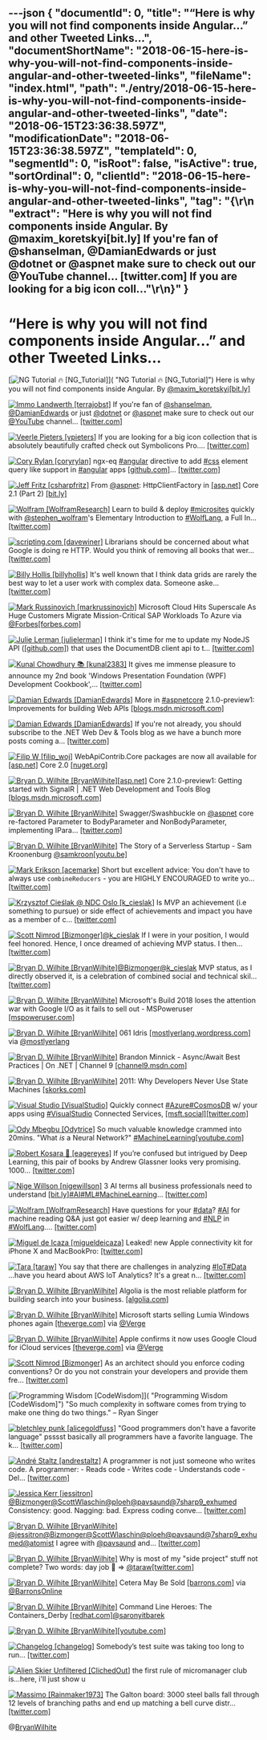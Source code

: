 ---json
{
  "documentId": 0,
  "title": "“Here is why you will not find components inside Angular…” and other Tweeted Links…",
  "documentShortName": "2018-06-15-here-is-why-you-will-not-find-components-inside-angular-and-other-tweeted-links",
  "fileName": "index.html",
  "path": "./entry/2018-06-15-here-is-why-you-will-not-find-components-inside-angular-and-other-tweeted-links",
  "date": "2018-06-15T23:36:38.597Z",
  "modificationDate": "2018-06-15T23:36:38.597Z",
  "templateId": 0,
  "segmentId": 0,
  "isRoot": false,
  "isActive": true,
  "sortOrdinal": 0,
  "clientId": "2018-06-15-here-is-why-you-will-not-find-components-inside-angular-and-other-tweeted-links",
  "tag": "{\r\n  \"extract\": \"Here is why you will not find components inside Angular. By @maxim_koretskyi[bit.ly] If you're fan of @shanselman, @DamianEdwards or just @dotnet or @aspnet make sure to check out our @YouTube channel… [twitter.com] If you are looking for a big icon coll...\"\r\n}"
}
---

# “Here is why you will not find components inside Angular…” and other Tweeted Links…

[<img alt="NG Tutorial 🔥 [NG_Tutorial]" src="https://songhay.blob.core.windows.net/shared-social-twitter/NG_Tutorial.jpg">]( "NG Tutorial 🔥 [NG_Tutorial]") Here is why you will not find components inside Angular. By [@maxim_koretskyi](http://twitter.com/maxim_koretskyi)[[bit.ly]](http://bit.ly/2uUUNNP)

[<img alt="Immo Landwerth [terrajobst]" src="https://songhay.blob.core.windows.net/shared-social-twitter/terrajobst.jpg">](https://t.co/pfw9pKc4sL "Immo Landwerth [terrajobst]") If you're fan of [@shanselman](http://twitter.com/shanselman), [@DamianEdwards](http://twitter.com/DamianEdwards) or just [@dotnet](http://twitter.com/dotnet) or [@aspnet](http://twitter.com/aspnet) make sure to check out our [@YouTube](http://twitter.com/YouTube) channel… [[twitter.com]](https://twitter.com/i/web/status/968893154597388288)

[<img alt="Veerle Pieters [vpieters]" src="https://songhay.blob.core.windows.net/shared-social-twitter/vpieters.png">](http://t.co/A4ZEwCEPEs "Veerle Pieters [vpieters]") If you are looking for a big icon collection that is absolutely beautifully crafted check out Symbolicons Pro.… [[twitter.com]](https://twitter.com/i/web/status/968864504351248384)

[<img alt="Cory Rylan [coryrylan]" src="https://songhay.blob.core.windows.net/shared-social-twitter/coryrylan.jpg">](https://t.co/rkXtQtOG2K "Cory Rylan [coryrylan]") ngx-eq [#angular](http://twitter.com/search?q=%23angular) directive to add [#css](http://twitter.com/search?q=%23css) element query like support in [#angular](http://twitter.com/search?q=%23angular) apps [[github.com]](https://github.com/coryrylan/ngx-eq)… [[twitter.com]](https://twitter.com/i/web/status/968963193996562432)

[<img alt="Jeff Fritz [csharpfritz]" src="https://songhay.blob.core.windows.net/shared-social-twitter/csharpfritz.jpg">](https://t.co/b3mDItgW1b "Jeff Fritz [csharpfritz]") From [@aspnet](http://twitter.com/aspnet): HttpClientFactory in [[asp.net]](http://ASP.NET) Core 2.1 (Part 2) [[bit.ly]](http://bit.ly/2ChPQ9G)

[<img alt="Wolfram [WolframResearch]" src="https://songhay.blob.core.windows.net/shared-social-twitter/WolframResearch.png">](http://t.co/Vsckdj3BIQ "Wolfram [WolframResearch]") Learn to build &amp; deploy [#microsites](http://twitter.com/search?q=%23microsites) quickly with [@stephen_wolfram](http://twitter.com/stephen_wolfram)'s Elementary Introduction to [#WolfLang](http://twitter.com/search?q=%23WolfLang), a Full In… [[twitter.com]](https://twitter.com/i/web/status/968140685072392194)

[<img alt="scripting.com [davewiner]" src="https://songhay.blob.core.windows.net/shared-social-twitter/davewiner.jpg">](https://t.co/ztgzDGiyOj "scripting.com [davewiner]") Librarians should be concerned about what Google is doing re HTTP. Would you think of removing all books that wer… [[twitter.com]](https://twitter.com/i/web/status/968502178246742016)

[<img alt="Billy Hollis [billyhollis]" src="https://songhay.blob.core.windows.net/shared-social-twitter/billyhollis.jpg">](https://t.co/LvJEYRzwk5 "Billy Hollis [billyhollis]") It's well known that I think data grids are rarely the best way to let a user work with complex data. Someone aske… [[twitter.com]](https://twitter.com/i/web/status/968640775604129792)

[<img alt="Mark Russinovich [markrussinovich]" src="https://songhay.blob.core.windows.net/shared-social-twitter/markrussinovich.jpg">](https://t.co/BJ4Ib1CWli "Mark Russinovich [markrussinovich]") Microsoft Cloud Hits Superscale As Huge Customers Migrate Mission-Critical SAP Workloads To Azure via [@Forbes](http://twitter.com/Forbes)[[forbes.com]](https://www.forbes.com/sites/bobevans1/2018/02/28/microsoft-cloud-hits-superscale-as-huge-customers-migrate-mission-critical-sap-workloads-to-azure/#1c80989d5993)

[<img alt="Julie Lerman [julielerman]" src="https://songhay.blob.core.windows.net/shared-social-twitter/julielerman.jpeg">](https://t.co/gBUhMHLXgK "Julie Lerman [julielerman]") I think it's time for me to update my NodeJS API ([[github.com]](https://github.com/julielerman/AureliaDocDB)) that uses the DocumentDB client api to t… [[twitter.com]](https://twitter.com/i/web/status/968660617593794560)

[<img alt="Kunal Chowdhury 📚 [kunal2383]" src="https://songhay.blob.core.windows.net/shared-social-twitter/kunal2383.jpg">](https://t.co/u7EfGBIizl "Kunal Chowdhury 📚 [kunal2383]") It gives me immense pleasure to announce my 2nd book 'Windows Presentation Foundation (WPF) Development Cookbook',… [[twitter.com]](https://twitter.com/i/web/status/968675387415957504)

[<img alt="Damian Edwards [DamianEdwards]" src="https://songhay.blob.core.windows.net/shared-social-twitter/DamianEdwards.jpg">](https://t.co/u0gR39330K "Damian Edwards [DamianEdwards]") More in [#aspnetcore](http://twitter.com/search?q=%23aspnetcore) 2.1.0-preview1: Improvements for building Web APIs [[blogs.msdn.microsoft.com]](https://blogs.msdn.microsoft.com/webdev/2018/02/27/asp-net-core-2-1-web-apis/)

[<img alt="Damian Edwards [DamianEdwards]" src="https://songhay.blob.core.windows.net/shared-social-twitter/DamianEdwards.jpg">](https://t.co/u0gR39330K "Damian Edwards [DamianEdwards]") If you're not already, you should subscribe to the .NET Web Dev &amp; Tools blog as we have a bunch more posts coming a… [[twitter.com]](https://twitter.com/i/web/status/968713318818091010)

[<img alt="Filip W [filip_woj]" src="https://songhay.blob.core.windows.net/shared-social-twitter/filip_woj.jpg">](http://t.co/VCkinoHijZ "Filip W [filip_woj]") WebApiContrib.Core packages are now all available for [[asp.net]](http://ASP.NET) Core 2.0 [[nuget.org]](https://www.nuget.org/packages?q=webapicontrib.core)

[<img alt="Bryan D. Wilhite [BryanWilhite]" src="https://songhay.blob.core.windows.net/shared-social-twitter/BryanWilhite.jpeg">](http://t.co/UNdqV0Z1zz "Bryan D. Wilhite [BryanWilhite]")[[asp.net]](http://ASP.NET) Core 2.1.0-preview1: Getting started with SignalR | .NET Web Development and Tools Blog [[blogs.msdn.microsoft.com]](https://blogs.msdn.microsoft.com/webdev/2018/02/27/asp-net-core-2-1-0-preview1-getting-started-with-signalr/)

[<img alt="Bryan D. Wilhite [BryanWilhite]" src="https://songhay.blob.core.windows.net/shared-social-twitter/BryanWilhite.jpeg">](http://t.co/UNdqV0Z1zz "Bryan D. Wilhite [BryanWilhite]") Swagger/Swashbuckle on [@aspnet](http://twitter.com/aspnet) core re-factored Parameter to BodyParameter and NonBodyParameter, implementing IPara… [[twitter.com]](https://twitter.com/i/web/status/968376742703435776)

[<img alt="Bryan D. Wilhite [BryanWilhite]" src="https://songhay.blob.core.windows.net/shared-social-twitter/BryanWilhite.jpeg">](http://t.co/UNdqV0Z1zz "Bryan D. Wilhite [BryanWilhite]") The Story of a Serverless Startup - Sam Kroonenburg [@samkroon](http://twitter.com/samkroon)[[youtu.be]](https://youtu.be/fjXAee6zsW8)

[<img alt="Mark Erikson [acemarke]" src="https://songhay.blob.core.windows.net/shared-social-twitter/acemarke.jpg">](https://t.co/ZGhMzNeGtN "Mark Erikson [acemarke]") Short but excellent advice: You don't have to always use `combineReducers` - you are HIGHLY ENCOURAGED to write yo… [[twitter.com]](https://twitter.com/i/web/status/968343302738206720)

[<img alt="Krzysztof Cieślak @ NDC Oslo [k_cieslak]" src="https://songhay.blob.core.windows.net/shared-social-twitter/k_cieslak.jpg">](https://t.co/mEbDLSg0m9 "Krzysztof Cieślak @ NDC Oslo [k_cieslak]") Is MVP an achievement (i.e something to pursue) or side effect of achievements and impact you have as a member of c… [[twitter.com]](https://twitter.com/i/web/status/969369882537193472)

[<img alt="Scott Nimrod [Bizmonger]" src="https://songhay.blob.core.windows.net/shared-social-twitter/Bizmonger.jpg">](https://t.co/G8pgR1Zwwz "Scott Nimrod [Bizmonger]")[@k_cieslak](http://twitter.com/k_cieslak) If I were in your position, I would feel honored. Hence, I once dreamed of achieving MVP status. I then… [[twitter.com]](https://twitter.com/i/web/status/969535737564663808)

[<img alt="Bryan D. Wilhite [BryanWilhite]" src="https://songhay.blob.core.windows.net/shared-social-twitter/BryanWilhite.jpeg">](http://t.co/UNdqV0Z1zz "Bryan D. Wilhite [BryanWilhite]")[@Bizmonger](http://twitter.com/Bizmonger)[@k_cieslak](http://twitter.com/k_cieslak) MVP status, as I directly observed it, is a celebration of combined social and technical skil… [[twitter.com]](https://twitter.com/i/web/status/969609524054171649)

[<img alt="Bryan D. Wilhite [BryanWilhite]" src="https://songhay.blob.core.windows.net/shared-social-twitter/BryanWilhite.jpeg">](http://t.co/UNdqV0Z1zz "Bryan D. Wilhite [BryanWilhite]") Microsoft's Build 2018 loses the attention war with Google I/O as it fails to sell out - MSPoweruser [[mspoweruser.com]](https://mspoweruser.com/microsofts-build-2018-loses-attention-war-google-o-fails-sell/)

[<img alt="Bryan D. Wilhite [BryanWilhite]" src="https://songhay.blob.core.windows.net/shared-social-twitter/BryanWilhite.jpeg">](http://t.co/UNdqV0Z1zz "Bryan D. Wilhite [BryanWilhite]") 061 Idris [[mostlyerlang.wordpress.com]](https://mostlyerlang.wordpress.com/2015/03/31/061-idris/) via [@mostlyerlang](http://twitter.com/mostlyerlang)

[<img alt="Bryan D. Wilhite [BryanWilhite]" src="https://songhay.blob.core.windows.net/shared-social-twitter/BryanWilhite.jpeg">](http://t.co/UNdqV0Z1zz "Bryan D. Wilhite [BryanWilhite]") Brandon Minnick - Async/Await Best Practices | On .NET | Channel 9 [[channel9.msdn.com]](https://channel9.msdn.com/Shows/On-NET/Brandon-Minnick-asyncawait-best-practices)

[<img alt="Bryan D. Wilhite [BryanWilhite]" src="https://songhay.blob.core.windows.net/shared-social-twitter/BryanWilhite.jpeg">](http://t.co/UNdqV0Z1zz "Bryan D. Wilhite [BryanWilhite]") 2011: Why Developers Never Use State Machines [[skorks.com]](https://www.skorks.com/2011/09/why-developers-never-use-state-machines/)

[<img alt="Visual Studio [VisualStudio]" src="https://songhay.blob.core.windows.net/shared-social-twitter/VisualStudio.jpg">](http://t.co/OqnL9IGcUY "Visual Studio [VisualStudio]") Quickly connect [#Azure](http://twitter.com/search?q=%23Azure)[#CosmosDB](http://twitter.com/search?q=%23CosmosDB) w/ your apps using [#VisualStudio](http://twitter.com/search?q=%23VisualStudio) Connected Services, [[msft.social]](http://msft.social/UdDt66)[[twitter.com]](https://twitter.com/VisualStudio/status/968896331313041408/photo/1)

[<img alt="Ody Mbegbu [Odytrice]" src="https://songhay.blob.core.windows.net/shared-social-twitter/Odytrice.jpg">](https://t.co/8wuRpLOaxa "Ody Mbegbu [Odytrice]") So much valuable knowledge crammed into 20mins. "What *is* a Neural Network?" [#MachineLearning](http://twitter.com/search?q=%23MachineLearning)[[youtube.com]](https://www.youtube.com/watch?v=aircAruvnKk)

[<img alt="Robert Kosara 👀 [eagereyes]" src="https://songhay.blob.core.windows.net/shared-social-twitter/eagereyes.jpg">](https://t.co/I3dbk07Qc7 "Robert Kosara 👀 [eagereyes]") If you’re confused but intrigued by Deep Learning, this pair of books by Andrew Glassner looks very promising. 1000… [[twitter.com]](https://twitter.com/i/web/status/968539876449648640)

[<img alt="Nige Willson [nigewillson]" src="https://songhay.blob.core.windows.net/shared-social-twitter/nigewillson.jpg">](https://t.co/2bCzwm6WOr "Nige Willson [nigewillson]") 3 AI terms all business professionals need to understand [[bit.ly]](http://bit.ly/2oq3BKM)[#AI](http://twitter.com/search?q=%23AI)[#ML](http://twitter.com/search?q=%23ML)[#MachineLearning](http://twitter.com/search?q=%23MachineLearning)… [[twitter.com]](https://twitter.com/i/web/status/968541301749829632)

[<img alt="Wolfram [WolframResearch]" src="https://songhay.blob.core.windows.net/shared-social-twitter/WolframResearch.png">](http://t.co/Vsckdj3BIQ "Wolfram [WolframResearch]") Have questions for your [#data](http://twitter.com/search?q=%23data)? [#AI](http://twitter.com/search?q=%23AI) for machine reading Q&amp;A just got easier w/ deep learning and [#NLP](http://twitter.com/search?q=%23NLP) in [#WolfLang](http://twitter.com/search?q=%23WolfLang).… [[twitter.com]](https://twitter.com/i/web/status/968549803062898690)

[<img alt="Miguel de Icaza [migueldeicaza]" src="https://songhay.blob.core.windows.net/shared-social-twitter/migueldeicaza.png">](https://t.co/W8ndBXzrN5 "Miguel de Icaza [migueldeicaza]") Leaked! new Apple connectivity kit for iPhone X and MacBookPro: [[twitter.com]](https://twitter.com/migueldeicaza/status/968900557380472832/photo/1)

[<img alt="Tara [taraw]" src="https://songhay.blob.core.windows.net/shared-social-twitter/taraw.jpeg">](http://t.co/4HS7ZMeZq4 "Tara [taraw]") You say that there are challenges in analyzing [#IoT](http://twitter.com/search?q=%23IoT)[#Data](http://twitter.com/search?q=%23Data) ...have you heard about AWS IoT Analytics? It's a great n… [[twitter.com]](https://twitter.com/i/web/status/968755828399443969)

[<img alt="Bryan D. Wilhite [BryanWilhite]" src="https://songhay.blob.core.windows.net/shared-social-twitter/BryanWilhite.jpeg">](http://t.co/UNdqV0Z1zz "Bryan D. Wilhite [BryanWilhite]") Algolia is the most reliable platform for building search into your business. [[algolia.com]](https://www.algolia.com/)

[<img alt="Bryan D. Wilhite [BryanWilhite]" src="https://songhay.blob.core.windows.net/shared-social-twitter/BryanWilhite.jpeg">](http://t.co/UNdqV0Z1zz "Bryan D. Wilhite [BryanWilhite]") Microsoft starts selling Lumia Windows phones again [[theverge.com]](https://www.theverge.com/2018/2/26/17054324/microsoft-lumia-windows-phones-store-sales) via [@Verge](http://twitter.com/Verge)

[<img alt="Bryan D. Wilhite [BryanWilhite]" src="https://songhay.blob.core.windows.net/shared-social-twitter/BryanWilhite.jpeg">](http://t.co/UNdqV0Z1zz "Bryan D. Wilhite [BryanWilhite]") Apple confirms it now uses Google Cloud for iCloud services [[theverge.com]](https://www.theverge.com/2018/2/26/17053496/apple-google-cloud-platform-icloud-confirmation?utm_campaign=theverge&utm_content=entry&utm_medium=social&utm_source=twitter) via [@Verge](http://twitter.com/Verge)

[<img alt="Scott Nimrod [Bizmonger]" src="https://songhay.blob.core.windows.net/shared-social-twitter/Bizmonger.jpg">](https://t.co/G8pgR1Zwwz "Scott Nimrod [Bizmonger]") As an architect should you enforce coding conventions? Or do you not constrain your developers and provide them fre… [[twitter.com]](https://twitter.com/i/web/status/968478059253981184)

[<img alt="Programming Wisdom [CodeWisdom]" src="https://songhay.blob.core.windows.net/shared-social-twitter/CodeWisdom.jpg">]( "Programming Wisdom [CodeWisdom]") "So much complexity in software comes from trying to make one thing do two things." – Ryan Singer

[<img alt="bletchley punk [alicegoldfuss]" src="https://songhay.blob.core.windows.net/shared-social-twitter/alicegoldfuss.jpg">](https://t.co/pX6qSpJiWT "bletchley punk [alicegoldfuss]") "Good programmers don't have a favorite language" psssst basically all programmers have a favorite language. The k… [[twitter.com]](https://twitter.com/i/web/status/969351729459294208)

[<img alt="André Staltz [andrestaltz]" src="https://songhay.blob.core.windows.net/shared-social-twitter/andrestaltz.jpg">](https://t.co/oeLidqKxmX "André Staltz [andrestaltz]") A programmer is not just someone who writes code. A programmer: - Reads code - Writes code - Understands code - Del… [[twitter.com]](https://twitter.com/i/web/status/968787715704676352)

[<img alt="Jessica Kerr [jessitron]" src="https://songhay.blob.core.windows.net/shared-social-twitter/jessitron.jpg">](https://t.co/E656jGsp8H "Jessica Kerr [jessitron]")[@Bizmonger](http://twitter.com/Bizmonger)[@ScottWlaschin](http://twitter.com/ScottWlaschin)[@ploeh](http://twitter.com/ploeh)[@pavsaund](http://twitter.com/pavsaund)[@7sharp9_exhumed](http://twitter.com/7sharp9_exhumed) Consistency: good. Nagging: bad. Express coding conve… [[twitter.com]](https://twitter.com/i/web/status/968483037238513665)

[<img alt="Bryan D. Wilhite [BryanWilhite]" src="https://songhay.blob.core.windows.net/shared-social-twitter/BryanWilhite.jpeg">](http://t.co/UNdqV0Z1zz "Bryan D. Wilhite [BryanWilhite]")[@jessitron](http://twitter.com/jessitron)[@Bizmonger](http://twitter.com/Bizmonger)[@ScottWlaschin](http://twitter.com/ScottWlaschin)[@ploeh](http://twitter.com/ploeh)[@pavsaund](http://twitter.com/pavsaund)[@7sharp9_exhumed](http://twitter.com/7sharp9_exhumed)[@atomist](http://twitter.com/atomist) I agree with [@pavsaund](http://twitter.com/pavsaund) and… [[twitter.com]](https://twitter.com/i/web/status/968538627549511680)

[<img alt="Bryan D. Wilhite [BryanWilhite]" src="https://songhay.blob.core.windows.net/shared-social-twitter/BryanWilhite.jpeg">](http://t.co/UNdqV0Z1zz "Bryan D. Wilhite [BryanWilhite]") Why is most of my "side project" stuff not complete? Two words: day job 😬 =&gt; [@taraw](http://twitter.com/taraw)[[twitter.com]](https://twitter.com/BryanWilhite/status/968674337376034817/photo/1)

[<img alt="Bryan D. Wilhite [BryanWilhite]" src="https://songhay.blob.core.windows.net/shared-social-twitter/BryanWilhite.jpeg">](http://t.co/UNdqV0Z1zz "Bryan D. Wilhite [BryanWilhite]") Cetera May Be Sold [[barrons.com]](https://www.barrons.com/articles/cetera-may-be-sold-lpl-fumbling-technology-1519670111) via [@BarronsOnline](http://twitter.com/BarronsOnline)

[<img alt="Bryan D. Wilhite [BryanWilhite]" src="https://songhay.blob.core.windows.net/shared-social-twitter/BryanWilhite.jpeg">](http://t.co/UNdqV0Z1zz "Bryan D. Wilhite [BryanWilhite]") Command Line Heroes: The Containers_Derby [[redhat.com]](https://www.redhat.com/en/command-line-heroes/the-containers-derby)[@saronyitbarek](http://twitter.com/saronyitbarek)

[<img alt="Bryan D. Wilhite [BryanWilhite]" src="https://songhay.blob.core.windows.net/shared-social-twitter/BryanWilhite.jpeg">](http://t.co/UNdqV0Z1zz "Bryan D. Wilhite [BryanWilhite]")[[youtube.com]](https://www.youtube.com/watch?v=ElJE-u4PETo)

[<img alt="Changelog [changelog]" src="https://songhay.blob.core.windows.net/shared-social-twitter/changelog.jpg">](https://t.co/QMhJ1u913q "Changelog [changelog]") Somebody’s test suite was taking too long to run... [[twitter.com]](https://twitter.com/changelog/status/969227305355759619/video/1)

[<img alt="Alien Skier Unfiltered [ClichedOut]" src="https://songhay.blob.core.windows.net/shared-social-twitter/ClichedOut.jpg">](https://t.co/usP0gz8WoP "Alien Skier Unfiltered [ClichedOut]") the first rule of micromanager club is...here, i'll just show u

[<img alt="Massimo [Rainmaker1973]" src="https://songhay.blob.core.windows.net/shared-social-twitter/Rainmaker1973.jpg">](https://t.co/p999QzDjSI "Massimo [Rainmaker1973]") The Galton board: 3000 steel balls fall through 12 levels of branching paths and end up matching a bell curve distr… [[twitter.com]](https://twitter.com/i/web/status/969116624937799680)

@[BryanWilhite](https://twitter.com/BryanWilhite)
